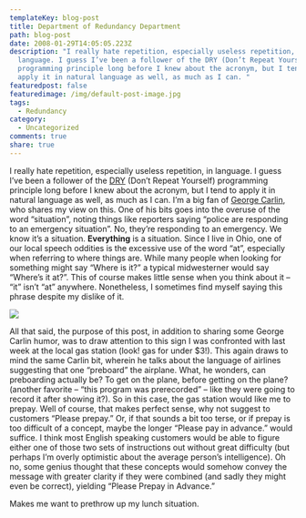 ```yaml
---
templateKey: blog-post
title: Department of Redundancy Department
path: blog-post
date: 2008-01-29T14:05:05.223Z
description: "I really hate repetition, especially useless repetition, in
  language. I guess I’ve been a follower of the DRY (Don’t Repeat Yourself)
  programming principle long before I knew about the acronym, but I tend to
  apply it in natural language as well, as much as I can. "
featuredpost: false
featuredimage: /img/default-post-image.jpg
tags:
  - Redundancy
category:
  - Uncategorized
comments: true
share: true
---
```

<!--StartFragment-->

I really hate repetition, especially useless repetition, in language. I guess I’ve been a follower of the [DRY](http://en.wikipedia.org/wiki/Don't_repeat_yourself) (Don’t Repeat Yourself) programming principle long before I knew about the acronym, but I tend to apply it in natural language as well, as much as I can. I’m a big fan of [George Carlin](http://www.georgecarlin.com/home/home.html), who shares my view on this. One of his bits goes into the overuse of the word “situation”, noting things like reporters saying “police are responding to an emergency situation”. No, they’re responding to an emergency. We know it’s a situation. **Everything** is a situation. Since I live in Ohio, one of our local speech oddities is the excessive use of the word “at”, especially when referring to where things are. While many people when looking for something might say “Where is it?” a typical midwesterner would say “Where’s it at?”. This of course makes little sense when you think about it – “it” isn’t “at” anywhere. Nonetheless, I sometimes find myself saying this phrase despite my dislike of it.

![](/img/prepay.jpg)

[](http://www.flickr.com/photos/41202726@N00/2220165710 "DSC04569")All that said, the purpose of this post, in addition to sharing some George Carlin humor, was to draw attention to this sign I was confronted with last week at the local gas station (look! gas for under $3!). This again draws to mind the same Carlin bit, wherein he talks about the language of airlines suggesting that one “preboard” the airplane. What, he wonders, can preboarding actually be? To get on the plane, before getting on the plane? (another favorite – “this program was prerecorded” – like they were going to record it after showing it?). So in this case, the gas station would like me to prepay. Well of course, that makes perfect sense, why not suggest to customers “Please prepay.” Or, if that sounds a bit too terse, or if prepay is too difficult of a concept, maybe the longer “Please pay in advance.” would suffice. I think most English speaking customers would be able to figure either one of those two sets of instructions out without great difficulty (but perhaps I’m overly optimistic about the average person’s intelligence). Oh no, some genius thought that these concepts would somehow convey the message with greater clarity if they were combined (and sadly they might even be correct), yielding “Please Prepay in Advance.”

Makes me want to prethrow up my lunch situation.

<!--EndFragment-->